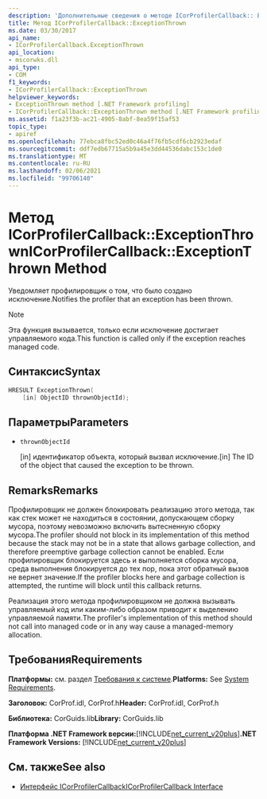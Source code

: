 ```yaml
---
description: 'Дополнительные сведения о методе ICorProfilerCallback:: ExceptionThrown'
title: Метод ICorProfilerCallback::ExceptionThrown
ms.date: 03/30/2017
api_name:
- ICorProfilerCallback.ExceptionThrown
api_location:
- mscorwks.dll
api_type:
- COM
f1_keywords:
- ICorProfilerCallback::ExceptionThrown
helpviewer_keywords:
- ExceptionThrown method [.NET Framework profiling]
- ICorProfilerCallback::ExceptionThrown method [.NET Framework profiling]
ms.assetid: f1a23f3b-ac21-4905-8abf-8ea59f15af53
topic_type:
- apiref
ms.openlocfilehash: 77ebca8fbc52ed0c46a4f76fb5cdf6cb2923edaf
ms.sourcegitcommit: ddf7edb67715a5b9a45e3dd44536dabc153c1de0
ms.translationtype: MT
ms.contentlocale: ru-RU
ms.lasthandoff: 02/06/2021
ms.locfileid: "99706140"
---
```

# <a name="icorprofilercallbackexceptionthrown-method"></a><span data-ttu-id="e1b24-103">Метод ICorProfilerCallback::ExceptionThrown</span><span class="sxs-lookup"><span data-stu-id="e1b24-103">ICorProfilerCallback::ExceptionThrown Method</span></span>

<span data-ttu-id="e1b24-104">Уведомляет профилировщик о том, что было создано исключение.</span><span class="sxs-lookup"><span data-stu-id="e1b24-104">Notifies the profiler that an exception has been thrown.</span></span>  
  
> [!NOTE]
> <span data-ttu-id="e1b24-105">Эта функция вызывается, только если исключение достигает управляемого кода.</span><span class="sxs-lookup"><span data-stu-id="e1b24-105">This function is called only if the exception reaches managed code.</span></span>  
  
## <a name="syntax"></a><span data-ttu-id="e1b24-106">Синтаксис</span><span class="sxs-lookup"><span data-stu-id="e1b24-106">Syntax</span></span>  
  
```cpp  
HRESULT ExceptionThrown(  
    [in] ObjectID thrownObjectId);  
```  
  
## <a name="parameters"></a><span data-ttu-id="e1b24-107">Параметры</span><span class="sxs-lookup"><span data-stu-id="e1b24-107">Parameters</span></span>

- `thrownObjectId`

  <span data-ttu-id="e1b24-108">\[in] идентификатор объекта, который вызвал исключение.</span><span class="sxs-lookup"><span data-stu-id="e1b24-108">\[in] The ID of the object that caused the exception to be thrown.</span></span>
  
## <a name="remarks"></a><span data-ttu-id="e1b24-109">Remarks</span><span class="sxs-lookup"><span data-stu-id="e1b24-109">Remarks</span></span>  

 <span data-ttu-id="e1b24-110">Профилировщик не должен блокировать реализацию этого метода, так как стек может не находиться в состоянии, допускающем сборку мусора, поэтому невозможно включить вытесненную сборку мусора.</span><span class="sxs-lookup"><span data-stu-id="e1b24-110">The profiler should not block in its implementation of this method because the stack may not be in a state that allows garbage collection, and therefore preemptive garbage collection cannot be enabled.</span></span> <span data-ttu-id="e1b24-111">Если профилировщик блокируется здесь и выполняется сборка мусора, среда выполнения блокируется до тех пор, пока этот обратный вызов не вернет значение.</span><span class="sxs-lookup"><span data-stu-id="e1b24-111">If the profiler blocks here and garbage collection is attempted, the runtime will block until this callback returns.</span></span>  
  
 <span data-ttu-id="e1b24-112">Реализация этого метода профилировщиком не должна вызывать управляемый код или каким-либо образом приводит к выделению управляемой памяти.</span><span class="sxs-lookup"><span data-stu-id="e1b24-112">The profiler's implementation of this method should not call into managed code or in any way cause a managed-memory allocation.</span></span>  
  
## <a name="requirements"></a><span data-ttu-id="e1b24-113">Требования</span><span class="sxs-lookup"><span data-stu-id="e1b24-113">Requirements</span></span>  

 <span data-ttu-id="e1b24-114">**Платформы:** см. раздел [Требования к системе](../../get-started/system-requirements.md).</span><span class="sxs-lookup"><span data-stu-id="e1b24-114">**Platforms:** See [System Requirements](../../get-started/system-requirements.md).</span></span>  
  
 <span data-ttu-id="e1b24-115">**Заголовок:** CorProf.idl, CorProf.h</span><span class="sxs-lookup"><span data-stu-id="e1b24-115">**Header:** CorProf.idl, CorProf.h</span></span>  
  
 <span data-ttu-id="e1b24-116">**Библиотека:** CorGuids.lib</span><span class="sxs-lookup"><span data-stu-id="e1b24-116">**Library:** CorGuids.lib</span></span>  
  
 <span data-ttu-id="e1b24-117">**Платформа .NET Framework версии:**[!INCLUDE[net_current_v20plus](../../../../includes/net-current-v20plus-md.md)]</span><span class="sxs-lookup"><span data-stu-id="e1b24-117">**.NET Framework Versions:** [!INCLUDE[net_current_v20plus](../../../../includes/net-current-v20plus-md.md)]</span></span>  
  
## <a name="see-also"></a><span data-ttu-id="e1b24-118">См. также</span><span class="sxs-lookup"><span data-stu-id="e1b24-118">See also</span></span>

- [<span data-ttu-id="e1b24-119">Интерфейс ICorProfilerCallback</span><span class="sxs-lookup"><span data-stu-id="e1b24-119">ICorProfilerCallback Interface</span></span>](icorprofilercallback-interface.md)
